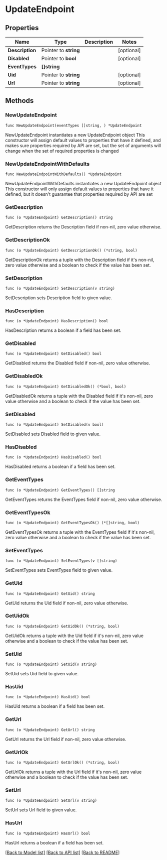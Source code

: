 # UpdateEndpoint

## Properties

Name | Type | Description | Notes
------------ | ------------- | ------------- | -------------
**Description** | Pointer to **string** |  | [optional] 
**Disabled** | Pointer to **bool** |  | [optional] 
**EventTypes** | **[]string** |  | 
**Uid** | Pointer to **string** |  | [optional] 
**Url** | Pointer to **string** |  | [optional] 

## Methods

### NewUpdateEndpoint

`func NewUpdateEndpoint(eventTypes []string, ) *UpdateEndpoint`

NewUpdateEndpoint instantiates a new UpdateEndpoint object
This constructor will assign default values to properties that have it defined,
and makes sure properties required by API are set, but the set of arguments
will change when the set of required properties is changed

### NewUpdateEndpointWithDefaults

`func NewUpdateEndpointWithDefaults() *UpdateEndpoint`

NewUpdateEndpointWithDefaults instantiates a new UpdateEndpoint object
This constructor will only assign default values to properties that have it defined,
but it doesn't guarantee that properties required by API are set

### GetDescription

`func (o *UpdateEndpoint) GetDescription() string`

GetDescription returns the Description field if non-nil, zero value otherwise.

### GetDescriptionOk

`func (o *UpdateEndpoint) GetDescriptionOk() (*string, bool)`

GetDescriptionOk returns a tuple with the Description field if it's non-nil, zero value otherwise
and a boolean to check if the value has been set.

### SetDescription

`func (o *UpdateEndpoint) SetDescription(v string)`

SetDescription sets Description field to given value.

### HasDescription

`func (o *UpdateEndpoint) HasDescription() bool`

HasDescription returns a boolean if a field has been set.

### GetDisabled

`func (o *UpdateEndpoint) GetDisabled() bool`

GetDisabled returns the Disabled field if non-nil, zero value otherwise.

### GetDisabledOk

`func (o *UpdateEndpoint) GetDisabledOk() (*bool, bool)`

GetDisabledOk returns a tuple with the Disabled field if it's non-nil, zero value otherwise
and a boolean to check if the value has been set.

### SetDisabled

`func (o *UpdateEndpoint) SetDisabled(v bool)`

SetDisabled sets Disabled field to given value.

### HasDisabled

`func (o *UpdateEndpoint) HasDisabled() bool`

HasDisabled returns a boolean if a field has been set.

### GetEventTypes

`func (o *UpdateEndpoint) GetEventTypes() []string`

GetEventTypes returns the EventTypes field if non-nil, zero value otherwise.

### GetEventTypesOk

`func (o *UpdateEndpoint) GetEventTypesOk() (*[]string, bool)`

GetEventTypesOk returns a tuple with the EventTypes field if it's non-nil, zero value otherwise
and a boolean to check if the value has been set.

### SetEventTypes

`func (o *UpdateEndpoint) SetEventTypes(v []string)`

SetEventTypes sets EventTypes field to given value.


### GetUid

`func (o *UpdateEndpoint) GetUid() string`

GetUid returns the Uid field if non-nil, zero value otherwise.

### GetUidOk

`func (o *UpdateEndpoint) GetUidOk() (*string, bool)`

GetUidOk returns a tuple with the Uid field if it's non-nil, zero value otherwise
and a boolean to check if the value has been set.

### SetUid

`func (o *UpdateEndpoint) SetUid(v string)`

SetUid sets Uid field to given value.

### HasUid

`func (o *UpdateEndpoint) HasUid() bool`

HasUid returns a boolean if a field has been set.

### GetUrl

`func (o *UpdateEndpoint) GetUrl() string`

GetUrl returns the Url field if non-nil, zero value otherwise.

### GetUrlOk

`func (o *UpdateEndpoint) GetUrlOk() (*string, bool)`

GetUrlOk returns a tuple with the Url field if it's non-nil, zero value otherwise
and a boolean to check if the value has been set.

### SetUrl

`func (o *UpdateEndpoint) SetUrl(v string)`

SetUrl sets Url field to given value.

### HasUrl

`func (o *UpdateEndpoint) HasUrl() bool`

HasUrl returns a boolean if a field has been set.


[[Back to Model list]](../README.md#documentation-for-models) [[Back to API list]](../README.md#documentation-for-api-endpoints) [[Back to README]](../README.md)


